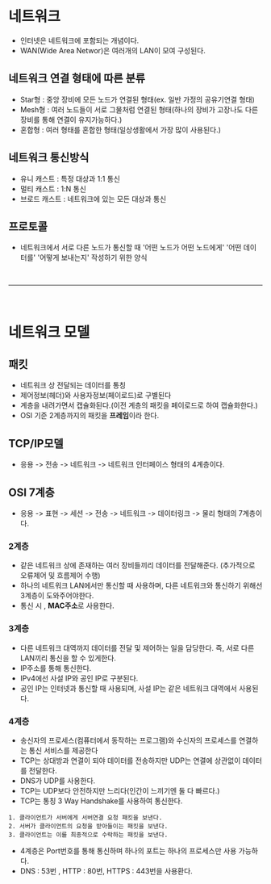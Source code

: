 # **네트워크**

- 인터넷은 네트워크에 포함되는 개념이다.
- WAN(Wide Area Networ)은 여러개의 LAN이 모여 구성된다.

## **네트워크 연결 형태에 따른 분류**

- Star형 : 중앙 장비에 모든 노드가 연결된 형태(ex. 일반 가정의 공유기연결 형태)
- Mesh형 : 여러 노드들이 서로 그물처럼 연결된 형태(하나의 장비가 고장나도 다른 장비를 통해 연결이 유지가능하다.)
- 혼합형 : 여러 형태를 혼합한 형태(일상생활에서 가장 많이 사용된다.)

## **네트워크 통신방식**

- 유니 캐스트 : 특정 대상과 1:1 통신
- 멀티 캐스트 : 1:N 통신
- 브로드 캐스트 : 네트워크에 있는 모든 대상과 통신

## **프로토콜**

- 네트워크에서 서로 다른 노드가 통신할 때 '어떤 노드가 어떤 노드에게' '어떤 데이터를' '어떻게 보내는지' 작성하기 위한 양식

<br>

---

<br>

# **네트워크 모델**

## **패킷**

- 네트워크 상 전달되는 데이터를 통칭
- 제어정보(헤더)와 사용자정보(페이로드)로 구별된다
- 계층을 내려가면서 캡슐화된다.(이전 계층의 패킷을 페이로드로 하여 캡슐화한다.)
- OSI 기준 2계층까지의 패킷을 <strong>프레임</strong>이라 한다.

## **TCP/IP모델**

- 응용 -> 전송 -> 네트워크 -> 네트워크 인터페이스 형태의 4계층이다.

## **OSI 7계층**

- 응용 -> 표현 -> 세션 -> 전송 -> 네트워크 -> 데이터링크 -> 물리 형태의 7계층이다.

### **2계층**

- 같은 네트워크 상에 존재하는 여러 장비들끼리 데이터를 전달해준다. (추가적으로 오류제어 및 흐름제어 수행)
- 하나의 네트워크 LAN에서만 통신할 때 사용하며, 다른 네트워크와 통신하기 위해선 3계층이 도와주어야한다.
- 통신 시 , <strong>MAC주소</strong>로 사용한다.

### **3계층**

- 다른 네트워크 대역까지 데이터를 전달 및 제어하는 일을 담당한다. 즉, 서로 다른 LAN끼리 통신을 할 수 있게한다.
- IP주소를 통해 통신한다.
- IPv4에선 사설 IP와 공인 IP로 구분된다.
- 공인 IP는 인터넷과 통신할 때 사용되며, 사설 IP는 같은 네트워크 대역에서 사용된다.

### **4계층**

- 송신자의 프로세스(컴퓨터에서 동작하는 프로그램)와 수신자의 프로세스를 연결하는 통신 서비스를 제공한다
- TCP는 상대방과 연결이 되야 데이터를 전송하지만 UDP는 연결에 상관없이 데이터를 전달한다.
- DNS가 UDP를 사용한다.
- TCP는 UDP보다 안전하지만 느리다(인간이 느끼기엔 둘 다 빠르다.)
- TCP는 통칭 3 Way Handshake를 사용하여 통신한다.

```
1. 클라이언트가 서버에게 서버연결 요청 패킷을 보낸다.
2. 서버가 클라이언트의 요청을 받아들이는 패킷을 보낸다.
3. 클라이언트는 이를 최종적으로 수락하는 패킷을 보낸다.
```

- 4계층은 Port번호를 통해 통신하며 하나의 포트는 하나의 프로세스만 사용 가능하다.
- DNS : 53번 , HTTP : 80번, HTTPS : 443번을 사용환다.
